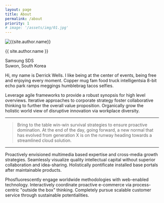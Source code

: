 ```yaml
---
layout: page
title: About
permalink: /about
priority: 1
# image: '/assets/img/01.jpg'
---
```


<div class="container">
  <!-- begin author -->
  <section class="author" data-aos="fade-up" data-aos-easing="ease-out-quad" data-aos-duration="700">
    <div class="author__inner">
      <img src="{{site.baseurl}}{{site.author.image}}" alt="{{site.author.name}}" class="author__img">
      <p class="author__name">{{ site.author.name }}</p>
      <div class="author__more">
        <div><i class="far fa-building"></i> Samsung SDS</div>
        <div><i class="fas fa-map-marker-alt"></i> Suwon, South Korea</div>
      </div>
    </div>
  </section>
  <!-- end author -->
</div>

Hi, my name is Derrick Wells. I like being at the center of events, being free and enjoying every moment. Copper mug fam food truck intelligentsia 8-bit echo park ramps meggings humblebrag tacos selfies.

Leverage agile frameworks to provide a robust synopsis for high level overviews. Iterative approaches to corporate strategy foster collaborative thinking to further the overall value proposition. Organically grow the holistic world view of disruptive innovation via workplace diversity.

***

> Bring to the table win-win survival strategies to ensure proactive domination. At the end of the day, going forward, a new normal that has evolved from generation X is on the runway heading towards a streamlined cloud solution.

***

Proactively envisioned multimedia based expertise and cross-media growth strategies. Seamlessly visualize quality intellectual capital without superior collaboration and idea-sharing. Holistically pontificate installed base portals after maintainable products.

Phosfluorescently engage worldwide methodologies with web-enabled technology. Interactively coordinate proactive e-commerce via process-centric "outside the box" thinking. Completely pursue scalable customer service through sustainable potentialities.
